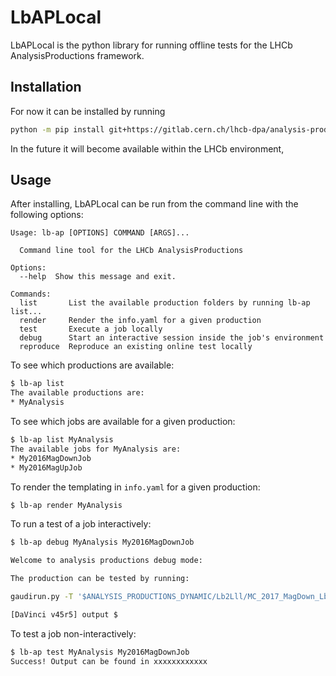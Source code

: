 # LbAPLocal

LbAPLocal is the python library for running offline tests for the LHCb AnalysisProductions framework.

## Installation

For now it can be installed by running

```bash
python -m pip install git+https://gitlab.cern.ch/lhcb-dpa/analysis-productions/lbaplocal.git
```
In the future it will become available within the LHCb environment,

## Usage

After installing, LbAPLocal can be run from the command line with the following options:

```
Usage: lb-ap [OPTIONS] COMMAND [ARGS]...

  Command line tool for the LHCb AnalysisProductions

Options:
  --help  Show this message and exit.

Commands:
  list       List the available production folders by running lb-ap list...
  render     Render the info.yaml for a given production
  test       Execute a job locally
  debug      Start an interactive session inside the job's environment
  reproduce  Reproduce an existing online test locally
```

To see which productions are available:
```bash
$ lb-ap list
The available productions are:
* MyAnalysis
```

To see which jobs are available for a given production:
```bash
$ lb-ap list MyAnalysis
The available jobs for MyAnalysis are:
* My2016MagDownJob
* My2016MagUpJob
```

To render the templating in `info.yaml` for a given production:
```bash
$ lb-ap render MyAnalysis
```

To run a test of a job interactively:
```bash
$ lb-ap debug MyAnalysis My2016MagDownJob

Welcome to analysis productions debug mode:

The production can be tested by running:

gaudirun.py -T '$ANALYSIS_PRODUCTIONS_DYNAMIC/Lb2Lll/MC_2017_MagDown_Lb2PsiL_mm_strip_autoconf.py' '$ANALYSIS_PRODUCTIONS_BASE/Lb2Lll/stripping_seq.py' prodConf_DaVinci_00012345_00006789_1.py

[DaVinci v45r5] output $
```

To test a job non-interactively:
```bash
$ lb-ap test MyAnalysis My2016MagDownJob
Success! Output can be found in xxxxxxxxxxxx
```
